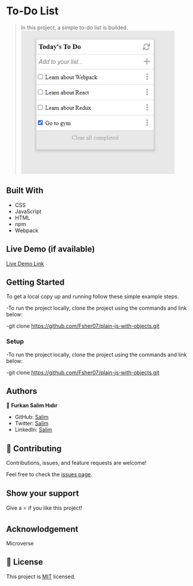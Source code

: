 # To-Do List

> In this project, a simple to-do list is builded.
![ScreenShot](/images/Capture.JPG)
## Built With

- CSS
- JavaScript
- HTML
- npm
- Webpack

## Live Demo (if available)

[Live Demo Link](https://fsher07.github.io/To-Do-List/)

## Getting Started

To get a local copy up and running follow these simple example steps.

-To run the project locally, clone the project using the commands and link below:

-git clone https://github.com/Fsher07/plain-js-with-objects.git

### Setup

-To run the project locally, clone the project using the commands and link below:

-git clone https://github.com/Fsher07/plain-js-with-objects.git
## Authors

👤 **Furkan Salim Hıdır**

- GitHub: [Salim](https://github.com/Fsher07)
- Twitter: [Salim](https://twitter.com/furkansalimhdr1)
- LinkedIn: [Salim](https://www.linkedin.com/in/furkan-salim-h%C4%B1d%C4%B1r-3441ab1b2/)

## 🤝 Contributing

Contributions, issues, and feature requests are welcome!

Feel free to check the [issues page](../../issues/).

## Show your support

Give a ⭐️ if you like this project!

## Acknowlodgement
Microverse
## 📝 License

This project is [MIT](./MIT.md) licensed.
